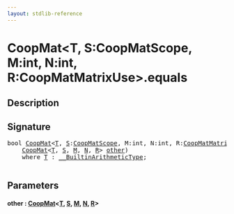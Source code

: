 ```yaml
---
layout: stdlib-reference
---
```


# CoopMat\<T, S:CoopMatScope, M:int, N:int, R:CoopMatMatrixUse\>\.equals

## Description





## Signature 

<pre>
<span class="code_keyword">bool</span> <a href="../index.html" class="code_type">CoopMat</a>&lt;<a href="../index.html#typeparam-T" class="code_type">T</a>, <a href="../index.html#decl-S" class="code_var">S</a>:<a href="../../coopmatscope-047/index.html" class="code_type">CoopMatScope</a>, M:<span class="code_keyword">int</span>, N:<span class="code_keyword">int</span>, R:<a href="../../coopmatmatrixuse-047d/index.html" class="code_type">CoopMatMatrixUse</a>&gt;.<a href=".html">equals</a>(
    <a href="../index.html" class="code_type">CoopMat</a>&lt;<a href="../index.html#typeparam-T" class="code_type">T</a>, <a href="../index.html#decl-S" class="code_var">S</a>, <a href="../index.html#decl-M" class="code_var">M</a>, <a href="../index.html#decl-N" class="code_var">N</a>, <a href="../index.html#decl-R" class="code_var">R</a>&gt; <a href=".html#decl-other" class="code_param">other</a>)
    <span class='code_keyword'>where</span> <a href="../index.html#typeparam-T" class="code_type">T</a> : <a href="../../../interfaces/0_builtinarithmetictype-029j/index.html" class="code_type">__BuiltinArithmeticType</a>;

</pre>

## Parameters

####  <a id="decl-other"></a>other  : [CoopMat](../index.html)\<[T](../index.html#typeparam-T), [S](../index.html#decl-S), [M](../index.html#decl-M), [N](../index.html#decl-N), [R](../index.html#decl-R)\>

